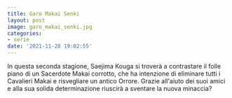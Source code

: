 ```yaml
---
title: Garo Makai Senki
layout: post
image: garo_makai_senki.jpg
categories:
- serie
date: '2021-11-28 19:02:55'
---
```

In questa seconda stagione, Saejima Kouga si troverà a contrastare il folle piano di un Sacerdote Makai corrotto, che ha intenzione di eliminare tutti i Cavalieri Makai e risvegliare un antico Orrore. Grazie all'aiuto dei suoi amici e alla sua solida determinazione riuscirà a sventare la nuova minaccia?